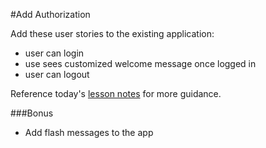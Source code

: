 #Add Authorization

Add these user stories to the existing application:

* user can login
* use sees customized welcome message once logged in
* user can logout

Reference today's [lesson notes](https://github.com/sf-wdi-18/notes/blob/master/lectures%2Fweek-07%2Fday-3-auth-in-rails%2FREADME.md) for more guidance.

###Bonus

* Add flash messages to the app